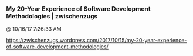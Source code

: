 ﻿

### My 20-Year Experience of Software Development Methodologies | zwischenzugs
@ 10/16/17 7:26:33 AM

https://zwischenzugs.wordpress.com/2017/10/15/my-20-year-experience-of-software-development-methodologies/

